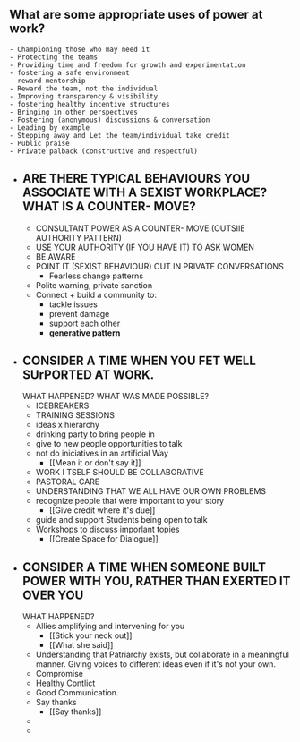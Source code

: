 ## What are some appropriate uses of power at work?
	- Championing those who may need it
	- Protecting the teams
	- Providing time and freedom for growth and experimentation
	- fostering a safe environment
	- reward mentorship
	- Reward the team, not the individual
	- Improving transparency & visibility
	- fostering healthy incentive structures
	- Bringing in other perspectives
	- Fostering (anonymous) discussions & conversation
	- Leading by example
	- Stepping away and Let the team/individual take credit
	- Public praise
	- Private palback (constructive and respectful)
- ## ARE THERE TYPICAL BEHAVIOURS YOU ASSOCIATE WITH A SEXIST WORKPLACE? WHAT IS A COUNTER- MOVE?
	- CONSULTANT POWER AS A COUNTER- MOVE (OUTSIIE AUTHORITY PATTERN)
	- USE YOUR AUTHORITY (IF YOU HAVE IT) TO ASK WOMEN
	- BE AWARE
	- POINT IT (SEXIST BEHAVIOUR) OUT IN PRIVATE CONVERSATIONS
		- Fearless change patterns
	- Polite warning, private sanction
	- Connect + build a community to:
		- tackle issues
		- prevent damage
		- support each other
		- **generative pattern**
- ## CONSIDER A TIME WHEN YOU FET WELL SUrPORTED AT WORK.
  WHAT HAPPENED?
  WHAT WAS MADE POSSIBLE?
	- ICEBREAKERS
	- TRAINING SESSIONS
	- ideas x hierarchy
	- drinking party to bring people in
	- give to new people opportunities to talk
	- not do iniciatives in an artificial Way
		- [[Mean it or don't say it]]
	- WORK
	  I TSELF
	  SHOULD BE 
	  COLLABORATIVE
	- PASTORAL
	  CARE
	- UNDERSTANDING
	  THAT WE
	  ALL HAVE OUR OWN PROBLEMS
	- recognize people that were important to your story
		- [[Give credit where it's due]]
	- guide and support Students being open to talk
	- Workshops to discuss imporlant topies
		- [[Create Space for Dialogue]]
- ## CONSIDER A TIME WHEN SOMEONE BUILT POWER WITH YOU, RATHER THAN EXERTED IT OVER YOU
  WHAT HAPPENED?
	- Allies amplifying and intervening for you
		- [[Stick your neck out]]
		- [[What she said]]
	- Understanding that Patriarchy exists, but collaborate in a meaningful manner. Giving voices to different ideas even if it's not your own.
	- Compromise
	- Healthy Contlict
	- Good Communication.
	- Say thanks
		- [[Say thanks]]
	-
	-